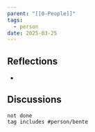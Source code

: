 ```yaml
---
parent: "[[0-People]]"
tags:
  - person
date: 2025-03-25
---
```

## Reflections
* 
## Discussions
```tasks
not done
tag includes #person/bente 
```

